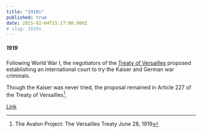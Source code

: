 ```yaml
---
title: "1910s"
published: true
date: 2015-02-04T15:17:00.000Z
# slug: 1910s
---
```


##### 1919

Following World War I, the negotiators of the [Treaty of Versailles](http://avalon.law.yale.edu/imt/parti.asp) proposed establishing an international court to try the Kaiser and German war criminals.

Though the Kaiser was never tried, the proposal remained in Article 227 of the Treaty of Versailles[^Source1919].

[Link](http://www.yale.edu/lawweb/avalon/imt/parti.htm)

[^Source1919]: The Avalon Project: The Versailles Treaty June 28, 1919
